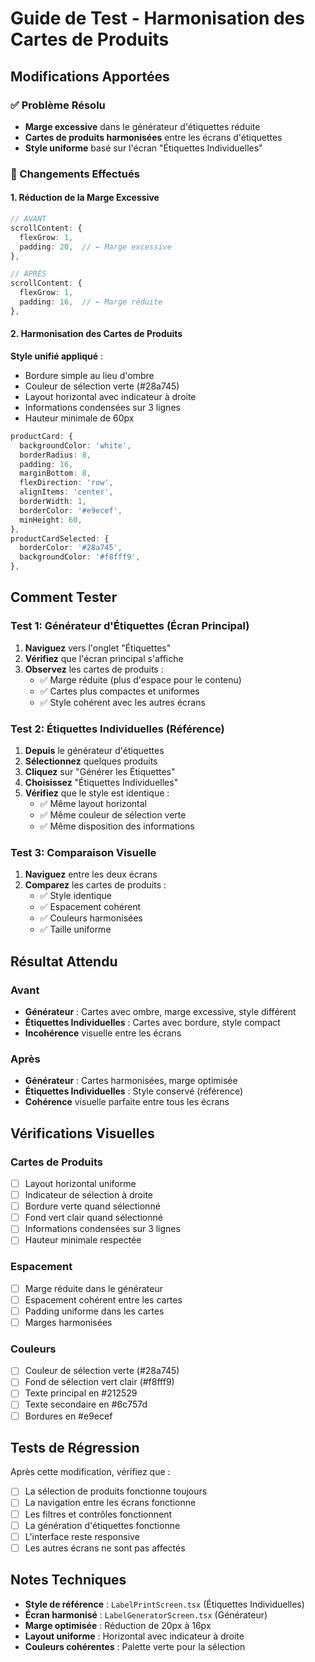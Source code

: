 # Guide de Test - Harmonisation des Cartes de Produits

## Modifications Apportées

### ✅ Problème Résolu
- **Marge excessive** dans le générateur d'étiquettes réduite
- **Cartes de produits harmonisées** entre les écrans d'étiquettes
- **Style uniforme** basé sur l'écran "Étiquettes Individuelles"

### 🔧 Changements Effectués

#### 1. Réduction de la Marge Excessive
```typescript
// AVANT
scrollContent: {
  flexGrow: 1,
  padding: 20,  // ← Marge excessive
},

// APRÈS  
scrollContent: {
  flexGrow: 1,
  padding: 16,  // ← Marge réduite
},
```

#### 2. Harmonisation des Cartes de Produits
**Style unifié appliqué** :
- Bordure simple au lieu d'ombre
- Couleur de sélection verte (#28a745)
- Layout horizontal avec indicateur à droite
- Informations condensées sur 3 lignes
- Hauteur minimale de 60px

```typescript
productCard: {
  backgroundColor: 'white',
  borderRadius: 8,
  padding: 16,
  marginBottom: 8,
  flexDirection: 'row',
  alignItems: 'center',
  borderWidth: 1,
  borderColor: '#e9ecef',
  minHeight: 60,
},
productCardSelected: {
  borderColor: '#28a745',
  backgroundColor: '#f8fff9',
},
```

## Comment Tester

### Test 1: Générateur d'Étiquettes (Écran Principal)
1. **Naviguez** vers l'onglet "Étiquettes"
2. **Vérifiez** que l'écran principal s'affiche
3. **Observez** les cartes de produits :
   - ✅ Marge réduite (plus d'espace pour le contenu)
   - ✅ Cartes plus compactes et uniformes
   - ✅ Style cohérent avec les autres écrans

### Test 2: Étiquettes Individuelles (Référence)
1. **Depuis** le générateur d'étiquettes
2. **Sélectionnez** quelques produits
3. **Cliquez** sur "Générer les Étiquettes"
4. **Choisissez** "Étiquettes Individuelles"
5. **Vérifiez** que le style est identique :
   - ✅ Même layout horizontal
   - ✅ Même couleur de sélection verte
   - ✅ Même disposition des informations

### Test 3: Comparaison Visuelle
1. **Naviguez** entre les deux écrans
2. **Comparez** les cartes de produits :
   - ✅ Style identique
   - ✅ Espacement cohérent
   - ✅ Couleurs harmonisées
   - ✅ Taille uniforme

## Résultat Attendu

### Avant
- **Générateur** : Cartes avec ombre, marge excessive, style différent
- **Étiquettes Individuelles** : Cartes avec bordure, style compact
- **Incohérence** visuelle entre les écrans

### Après
- **Générateur** : Cartes harmonisées, marge optimisée
- **Étiquettes Individuelles** : Style conservé (référence)
- **Cohérence** visuelle parfaite entre tous les écrans

## Vérifications Visuelles

### Cartes de Produits
- [ ] Layout horizontal uniforme
- [ ] Indicateur de sélection à droite
- [ ] Bordure verte quand sélectionné
- [ ] Fond vert clair quand sélectionné
- [ ] Informations condensées sur 3 lignes
- [ ] Hauteur minimale respectée

### Espacement
- [ ] Marge réduite dans le générateur
- [ ] Espacement cohérent entre les cartes
- [ ] Padding uniforme dans les cartes
- [ ] Marges harmonisées

### Couleurs
- [ ] Couleur de sélection verte (#28a745)
- [ ] Fond de sélection vert clair (#f8fff9)
- [ ] Texte principal en #212529
- [ ] Texte secondaire en #6c757d
- [ ] Bordures en #e9ecef

## Tests de Régression

Après cette modification, vérifiez que :
- [ ] La sélection de produits fonctionne toujours
- [ ] La navigation entre les écrans fonctionne
- [ ] Les filtres et contrôles fonctionnent
- [ ] La génération d'étiquettes fonctionne
- [ ] L'interface reste responsive
- [ ] Les autres écrans ne sont pas affectés

## Notes Techniques

- **Style de référence** : `LabelPrintScreen.tsx` (Étiquettes Individuelles)
- **Écran harmonisé** : `LabelGeneratorScreen.tsx` (Générateur)
- **Marge optimisée** : Réduction de 20px à 16px
- **Layout uniforme** : Horizontal avec indicateur à droite
- **Couleurs cohérentes** : Palette verte pour la sélection

